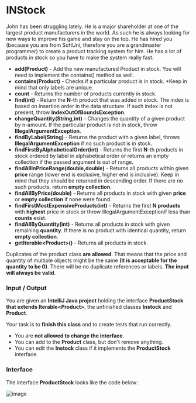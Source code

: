 # INStock
 
John has been struggling lately. He is a major shareholder at one of the largest product manufacturers in the world. As such he is always looking for new ways to improve 
his game and stay on the top. He has hired you (because you are from SoftUni, therefore you are a grandmaster programmer) to create a product tracking system for him. 
He has a lot of products in stock so you have to make the system really fast.

- **add(Product)** - Add the new manufactured Product in stock. You will need to implement the contains() method as well.
- **contains(Product)** - Checks if a particular product is in stock. *Keep in mind that only labels are unique.
- **count** - Returns the number of products currently in stock.
- **find(int)** - Return the **N**-th product that was added in stock. The index is based on insertion order in the data structure. If such index is not present, 
  throw **IndexOutOfBoundsException**.
- **changeQuantity(String,int)** - Changes the quantity of a given product by n-amount. If the particular product is not in stock, throw **IllegalArgumentException**.
- **findByLabel(String)** - Returns the product with a given label, throws **IllegalArgumentException** if no such product is in stock.
- **findFirstByAlphabeticalOrder(int)** - Returns the first **N**-th products in stock ordered by label in alphabetical order or returns an empty collection if the passed 
   argument is out of range.
- **findAllInPriceRange(double,double)** - Returns all products within given **price** range (lower end is exclusive, higher end is inclusive). Keep in mind that they should be 
  returned in descending order. If there are no such products, return **empty collection**.
- **findAllByPrice(double)** - Returns all products in stock with given **price** or **empty collection** if none were found.
- **findFirstMostExpensiveProducts(int)** - Returns the first **N products** with **highest** price in stock or throw IllegalArgumentExceptionif less than **counts** exist.
- **findAllByQuantity(int)** - Returns all products in stock with given remaining **quantity**. If there is no product with identical quantity, return **empty collection**.
- **getIterable<Product\>()** - Returns all products in stock.

Duplicates of the product class **are allowed**. That means that the price and quantity of multiple objects might be the same **(It is acceptable for the quantity to be 0)**. 
There will be no duplicate references or labels. **The input will always be valid**.

### Input / Output

You are given an **IntelliJ Java project** holding the interface **ProductStock that extends Iterable<Product\>**, the unfinished classes **Instock** and **Product**.

Your task is to **finish this class** and to create tests that run correctly.

- You are **not allowed to change the interface**.
- You can add to the **Product** class, but don't remove anything.
- You can edit the **Instock** class if it implements the **ProductStock** interface.

### Interface

The interface **ProductStock** looks like the code below:

![image](https://user-images.githubusercontent.com/87463484/151756344-4bcc1dd7-73c7-4b65-ae98-f8194208a4d5.png)
